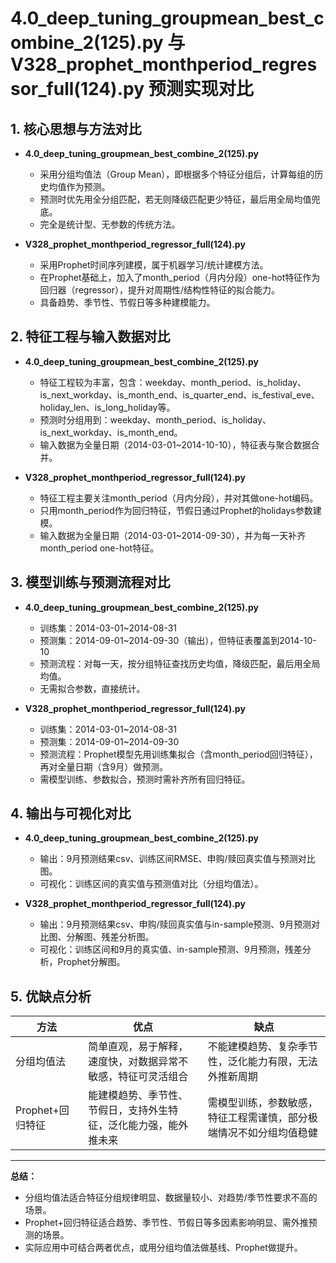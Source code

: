 # 4.0_deep_tuning_groupmean_best_combine_2(125).py 与 V328_prophet_monthperiod_regressor_full(124).py 预测实现对比

## 1. 核心思想与方法对比

- **4.0_deep_tuning_groupmean_best_combine_2(125).py**
  - 采用分组均值法（Group Mean），即根据多个特征分组后，计算每组的历史均值作为预测。
  - 预测时优先用全分组匹配，若无则降级匹配更少特征，最后用全局均值兜底。
  - 完全是统计型、无参数的传统方法。

- **V328_prophet_monthperiod_regressor_full(124).py**
  - 采用Prophet时间序列建模，属于机器学习/统计建模方法。
  - 在Prophet基础上，加入了month_period（月内分段）one-hot特征作为回归器（regressor），提升对周期性/结构性特征的拟合能力。
  - 具备趋势、季节性、节假日等多种建模能力。

## 2. 特征工程与输入数据对比

- **4.0_deep_tuning_groupmean_best_combine_2(125).py**
  - 特征工程较为丰富，包含：weekday、month_period、is_holiday、is_next_workday、is_month_end、is_quarter_end、is_festival_eve、holiday_len、is_long_holiday等。
  - 预测时分组用到：weekday、month_period、is_holiday、is_next_workday、is_month_end。
  - 输入数据为全量日期（2014-03-01~2014-10-10），特征表与聚合数据合并。

- **V328_prophet_monthperiod_regressor_full(124).py**
  - 特征工程主要关注month_period（月内分段），并对其做one-hot编码。
  - 只用month_period作为回归特征，节假日通过Prophet的holidays参数建模。
  - 输入数据为全量日期（2014-03-01~2014-09-30），并为每一天补齐month_period one-hot特征。

## 3. 模型训练与预测流程对比

- **4.0_deep_tuning_groupmean_best_combine_2(125).py**
  - 训练集：2014-03-01~2014-08-31
  - 预测集：2014-09-01~2014-09-30（输出），但特征表覆盖到2014-10-10
  - 预测流程：对每一天，按分组特征查找历史均值，降级匹配，最后用全局均值。
  - 无需拟合参数，直接统计。

- **V328_prophet_monthperiod_regressor_full(124).py**
  - 训练集：2014-03-01~2014-08-31
  - 预测集：2014-09-01~2014-09-30
  - 预测流程：Prophet模型先用训练集拟合（含month_period回归特征），再对全量日期（含9月）做预测。
  - 需模型训练、参数拟合，预测时需补齐所有回归特征。

## 4. 输出与可视化对比

- **4.0_deep_tuning_groupmean_best_combine_2(125).py**
  - 输出：9月预测结果csv、训练区间RMSE、申购/赎回真实值与预测对比图。
  - 可视化：训练区间的真实值与预测值对比（分组均值法）。

- **V328_prophet_monthperiod_regressor_full(124).py**
  - 输出：9月预测结果csv、申购/赎回真实值与in-sample预测、9月预测对比图、分解图、残差分析图。
  - 可视化：训练区间和9月的真实值、in-sample预测、9月预测，残差分析，Prophet分解图。

## 5. 优缺点分析

| 方法 | 优点 | 缺点 |
|------|------|------|
| 分组均值法 | 简单直观，易于解释，速度快，对数据异常不敏感，特征可灵活组合 | 不能建模趋势、复杂季节性，泛化能力有限，无法外推新周期 |
| Prophet+回归特征 | 能建模趋势、季节性、节假日，支持外生特征，泛化能力强，能外推未来 | 需模型训练，参数敏感，特征工程需谨慎，部分极端情况不如分组均值稳健 |

---

**总结：**
- 分组均值法适合特征分组规律明显、数据量较小、对趋势/季节性要求不高的场景。
- Prophet+回归特征适合趋势、季节性、节假日等多因素影响明显、需外推预测的场景。
- 实际应用中可结合两者优点，或用分组均值法做基线、Prophet做提升。 